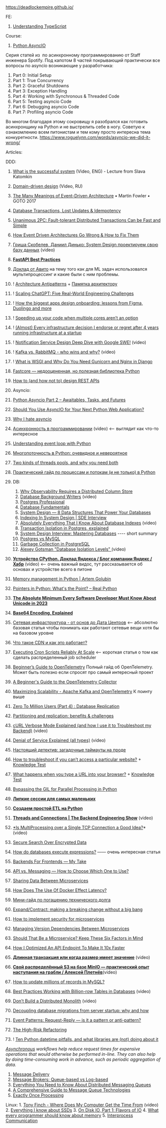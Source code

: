
https://deadlockempire.github.io/

FE:
1. [Understanding TypeScript](https://www.udemy.com/course/understanding-typescript/?couponCode=ST11MT91624B)

Course:
1. [Python AsyncIO](https://superfastpython.com/category/asyncio/page/20/)

Серия статей из  по асинхронному программированию от Staff инженера Spotify. Под капотом 8 частей покрывающий практически все вопросы по asyncio возникающие у разработчика:

1. Part 0: Initial Setup
2. Part 1: True Concurrency
3. Part 2: Graceful Shutdowns
4. Part 3: Exception Handling
5. Part 4: Working with Synchronous & Threaded Code
6. Part 5: Testing asyncio Code
7. Part 6: Debugging asyncio Code
8. Part 7: Profiling asyncio Code

Во многом благодаря этому сокровищу я разобрался как готовить асинхронщину на Python и не выстрелить себе в ногу. Советую к ознакомлению всем питонистам и тем кому просто интересна тема конкуретности.
https://www.roguelynn.com/words/asyncio-we-did-it-wrong/

Articles:

DDD:
1. [What is the successful system](https://drive.google.com/file/d/1QLKuSF3KJ6QCalR36akRN5pm4RQoggtr/view) (Video, ENG) - Lecture from Slava Katomkin
2. [Domain-driven design](https://drive.google.com/file/d/1tO8HZevngyNIdwjTpxgrfnPpa8e1YOUp/view) (Video, RU) 
3. [The Many Meanings of Event-Driven Architecture](https://www.youtube.com/watch?v=STKCRSUsyP0) • Martin Fowler • GOTO 2017


1. [Database Transactions, Lost Updates & Idempotency](https://www.strv.com/blog/database-transactions-lost-updates-idempotency-engineering)
2. [Unanimous 2PC: Fault-tolerant Distributed Transactions Can be Fast and Simple](https://muratbuffalo.blogspot.com/2024/07/unanimous-2pc-fault-tolerant.html?m=1)
3. [How Event Driven Architectures Go Wrong & How to Fix Them](https://www.youtube.com/watch?v=_dbyp3rL_4Q)
4. [Гриша Скобелев, Даниил Динько: System Design проектируем свою базу данных](https://www.youtube.com/live/TThyalTW8hk) (video)
5. **[FastAPI Best Practices](https://github.com/zhanymkanov/fastapi-best-practices?tab=readme-ov-file#fastapi-best-practices)**
6. [Доклад от Авито](https://www.youtube.com/watch?v=sFb7T3T1GO8) на тему того как для ML задач использовался мультипроцессинг и какие были с ним проблемы.
7. ! [Architecture Antipatterns](https://architecture-antipatterns.tech/) + [Памятка архитектору](https://habr.com/ru/articles/685986/)
8. ! [Scaling ChatGPT: Five Real-World Engineering Challenges](https://newsletter.pragmaticengineer.com/p/scaling-chatgpt?utm_source=substack&publication_id=458709&post_id=141865286&utm_medium=email&utm_content=share&utm_campaign=email-share&triggerShare=true&isFreemail=true&r=1vxw4z)
9. ! [How the biggest apps design onboarding: lessons from Figma, Duolingo and more](https://adplist.substack.com/p/how-the-biggest-apps-design-user)
10. ! [Speeding up your code when multiple cores aren’t an option](https://pythonspeed.com/articles/optimizing-dithering/)
11. ! [(Almost) Every infrastructure decision I endorse or regret after 4 years running infrastructure at a startup](https://cep.dev/posts/every-infrastructure-decision-i-endorse-or-regret-after-4-years-running-infrastructure-at-a-startup/)
12. ! [Notification Service Design Deep Dive with Google SWE!](https://www.youtube.com/watch?v=TpugGhXhdaU) (video)
13. ! [Kafka vs. RabbitMQ - who wins and why?](https://www.youtube.com/watch?v=_5mu7lZz5X4) (video)
14. ! [What is WSGI and Why Do You Need Gunicorn and Nginx in Django](https://apirobot.me/posts/what-is-wsgi-and-why-do-you-need-gunicorn-and-nginx-in-django)
15. [Fastcore — недооцененная, но полезная библиотека Python](https://habr.com/ru/companies/skillfactory/articles/524334/)
16. [How to (and how not to) design REST APIs](https://github.com/stickfigure/blog/wiki/How-to-(and-how-not-to)-design-REST-APIs)
17. Asyncio:
   1. [Python Asyncio Part 2 – Awaitables, Tasks, and Futures](https://bbc.github.io/cloudfit-public-docs/asyncio/asyncio-part-2.html)
   2. [Should You Use AsyncIO for Your Next Python Web Application?](https://www.laac.dev/blog/page/2/)
   3. [Why I hate asyncio](https://charlesleifer.com/blog/asyncio/)
   4. [Асинхронность в программировании](https://habr.com/ru/companies/jugru/articles/446562/) (video) <-- выглядит как что-то интересное
   5. [Understanding event loop with Python](https://medium.com/@pekelny/fake-event-loop-python3-7498761af5e0)
   6. [Многопоточность в Python: очевидное и невероятное](https://habr.com/ru/articles/764420/)
   7. [Two kinds of threads pools, and why you need both](https://pythonspeed.com/articles/two-thread-pools/)
   8. [Практический гайд по процессам и потокам (и не только) в Python](https://habr.com/ru/articles/773376/)
18. DB:
    1. [Why Observability Requires a Distributed Column Store](https://www.honeycomb.io/blog/why-observability-requires-distributed-column-store)
    2. [Database Background Writers](https://www.youtube.com/watch?v=HyVkULIb9-w) (video)
    3. [Postgres Professional](https://habr.com/ru/companies/postgrespro/articles/458186/)
    4. [Database Fundamentals](https://tontinton.com/posts/database-fundementals/?ref=architecturenotes.co)
    5. [System Design — 8 Data Structures That Power Your Databases](https://medium.com/@maheshsaini.sec/system-design-8-data-structures-that-power-your-databases-98ea40bf863)
    6. [Indexing In System Design | SDE Interview](https://ganeshprasad227.medium.com/indexing-in-system-design-sde-interview-3601398901b3)
    7. [Absolutely Everything That I Know About Database Indexes](https://www.youtube.com/watch?v=Qhc8gFF2qS8) (video)
    8. [Transaction Isolation in Postgres, explained](https://www.thenile.dev/blog/transaction-isolation-postgres)
    9. [System Design Interview: Mastering Databases](https://levelup.gitconnected.com/system-design-interview-mastering-databases-9fb40bb561cd) ---- short summary
    10. [Postgres vs MySQL](https://medium.com/@hnasr/postgres-vs-mysql-5fa3c588a94e)
    11. [Garbage Collection in PostgreSQL](https://akashcsharma.medium.com/garbage-collection-in-postgresql-d833b80b6ef5)
    12. [Alexey Gotsman "Database Isolation Levels" ](https://www.youtube.com/watch?v=0PalC3X3x2A)(video)
19. **[Устройство CPython. Доклад Яндекса / Блог компании Яндекс / Хабр](https://habr.com/ru/company/yandex/blog/511972/)** (video) <-- очень важный видос, тут рассказывается об основах и устройстве всего в питоне
20. [Memory management in Python | Artem Golubin](https://rushter.com/blog/python-memory-managment/)
21. [Pointers in Python: What's the Point? – Real Python](https://realpython.com/pointers-in-python/)
22. **[The Absolute Minimum Every Software Developer Must Know About Unicode in 2023](https://tonsky.me/blog/unicode/?ref=architecturenotes.co)**
23. **[Base64 Encoding, Explained](https://www.writesoftwarewell.com/base64-encoding-explained/?ref=architecturenotes.co)**
24. [Сетевая инфраструктура - от основ до Дата Центров](https://amarchenko.dev/translate/2023-10-02-network/) <-- абсолютно базовая статья чтобы понимать как работают сетевые вещи хотя бы на базовом уровне
25. [Что такое CDN и как это работает?](https://habr.com/ru/companies/selectel/articles/463915/)
26. [Executing Cron Scripts Reliably At Scale](https://slack.engineering/executing-cron-scripts-reliably-at-scale/?ref=architecturenotes.co) <-- короткая статья о том как сделать распределенный job scheduler
27. [Beginner’s Guide to OpenTelemetry](https://logz.io/learn/opentelemetry-guide/) Полный гайд об OpenTelemetry. Может быть полезно если спросят про самый интересный проект
28. [A Beginner's Guide to the OpenTelemetry Collector](https://betterstack.com/community/guides/observability/opentelemetry-collector/)
29. [Maximizing Scalability - Apache Kafka and OpenTelemetry](https://signoz.io/blog/maximizing-scalability-apache-kafka-and-opentelemetry/) К поинту выше
30. [Zero To Million Users (Part 4) : Database Replication](https://levelup.gitconnected.com/zero-to-million-users-part-4-database-replication-186d19c04bb6)
31. [Partitioning and replication: benefits & challenges](https://dimosr.github.io/partitioning-and-replication/)
32. [cURL Verbose Mode Explained (and how I use it to Troubleshoot my Backend)](https://www.youtube.com/watch?v=PVm0YEEuS8s&list=PLQnljOFTspQUybacGRk1b_p13dgI-SmcZ&index=25) (video)
33. [Denial of Service Explained (all types)](https://www.youtube.com/watch?v=PwVzG-1LT9A&list=PLQnljOFTspQU0ICDe-cL1EwXC4GDSayKY&index=20) (video)
34. [Настоящий детектив: загадочные таймауты на проде](https://habr.com/ru/companies/vk/articles/684018/)
35. [How to troubleshoot if you can’t access a particular website?](https://medium.com/nerd-for-tech/how-to-troubleshoot-if-you-cant-access-a-particular-website-af681fac3215) + [Knowledge Test](https://medium.com/nerd-for-tech/knowledge-test-how-to-troubleshoot-if-you-cant-access-a-particular-website-52bc9307343d)
36. [What happens when you type a URL into your browser?](https://medium.com/nerd-for-tech/what-happens-when-you-type-a-url-into-your-browser-ca500d86975c) + [Knowledge Test](https://medium.com/nerd-for-tech/knowledge-test-what-happens-when-you-type-a-url-into-your-browser-8b47056c59c)
37. [Bypassing the GIL for Parallel Processing in Python](https://realpython.com/python-parallel-processing/)
38. **[Липкие сессии для самых маленьких](https://habr.com/ru/companies/domclick/articles/548610/)**
39. **[Создаем простой ETL на Python](https://habr.com/ru/articles/664020/)**
40. **[Threads and Connections | The Backend Engineering Show](https://www.youtube.com/watch?v=CZw57SIwgiE&list=PLQnljOFTspQU0ICDe-cL1EwXC4GDSayKY&index=25)** (video)
41. [*Is MultiProcessing over a Single TCP Connection a Good Idea?](https://www.youtube.com/watch?v=NqpM2GYbovo&list=PLQnljOFTspQUVDsQcPnmdbtLUhqODSV1F&index=2)* (video)
42. [Secure Search Over Encrypted Data](https://www.cossacklabs.com/blog/secure-search-over-encrypted-data-acra-se/)
43. [How do databases execute expressions?](https://notes.eatonphil.com/2023-09-21-how-do-databases-execute-expressions.html) —— очень интересная статья
44. [Backends For Frontends — My Take](https://faun.pub/backends-for-frontends-my-take-b97663ec1b68)
45. [API vs. Messaging — How to Choose Which One to Use?](https://betterprogramming.pub/api-vs-messaging-how-to-choose-which-one-to-use-d6634599d2bd)
46. [Sharing Data Between Microservices](https://medium.com/@denhox/sharing-data-between-microservices-fe7fb9471208)
47. [How Does The Use Of Docker Effect Latency?](http://highscalability.com/blog/2015/12/16/how-does-the-use-of-docker-effect-latency.html)
48. [Мини-гайд по погашению технического долга](https://habr.com/ru/articles/714568/)
49. [Expand/Contract: making a breaking change without a big bang](https://blog.thepete.net/blog/2023/12/05/expand/contract-making-a-breaking-change-without-a-big-bang/)
50. [How to implement security for microservices](https://medium.com/microservices-learning/how-to-implement-security-for-microservices-89b140d3e555)
51. [Managing Version Dependencies Between Microservices](https://medium.com/@denhox/managing-version-dependencies-between-microservices-648d1d8dd4ca)
52. [Should That Be a Microservice? Keep These Six Factors in Mind](https://tanzu.vmware.com/content/blog/should-that-be-a-microservice-keep-these-six-factors-in-mind)
53. [How I Optimized An API Endpoint To Make It 10x Faster](https://bootcamp.uxdesign.cc/how-i-optimized-an-api-endpoint-to-make-it-10x-faster-2f5fe9a84bd9)
54. **[Длинная транзакция или когда размер имеет значение](https://www.youtube.com/watch?v=3h48iowNbwo)** (video)
55. **[Свой распределённый S3 на базе MinIO — практический опыт наступания на грабли / Алексей Плетнёв](https://www.youtube.com/watch?v=XiJVC9nzAW4)**(video)
56. [How to update millions of records in MySQL?](https://www.startdataengineering.com/post/update-mysql-in-batch/)
57. [Best Practices Working with Billion-row Tables in Databases](https://www.youtube.com/watch?v=wj7KEMEkMUE&list=PLQnljOFTspQXjD0HOzN7P2tgzu7scWpl2&index=45) (video)
58. [Don’t Build a Distributed Monolith](https://www.youtube.com/watch?v=p2GlRToY5HI) (video)
59. [Decoupling database migrations from server startup: why and how](https://pythonspeed.com/articles/schema-migrations-server-startup/)
60. [Event Patterns: Request-Reply — is it a pattern or anti-pattern?](https://blog.devgenius.io/event-patterns-request-reply-is-it-a-pattern-or-anti-pattern-641a257192d4)
61. [The High-Risk Refactoring](https://webup.org/blog/the-high-risk-refactoring/?ref=architecturenotes.co)
62. ! [Ten Python datetime pitfalls, and what libraries are (not) doing about it](https://dev.arie.bovenberg.net/blog/python-datetime-pitfalls/)


*[Asynchronous](https://github.com/donnemartin/system-design-primer#asynchronism) workflows help reduce request times for expensive operations that would otherwise be performed in-line. They can also help by doing time-consuming work in advance, such as periodic aggregation of data.*

1. [Message Delivery](https://newsletter.francofernando.com/p/message-delivery?utm_source=substack&publication_id=1172544&post_id=138761278&utm_medium=email&utm_content=share&utm_campaign=email-share&triggerShare=true&isFreemail=true&r=1vxw4z)
2. [Message Brokers: Queue-based vs Log-based](https://towardsdev.com/message-brokers-queue-based-vs-log-based-66d1140f0f28)
3. [Everything You Need to Know About Distributed Messaging Queues](https://medium.com/geekculture/everything-you-need-to-know-about-distributed-messaging-queues-cb64b9d9005e)
4. [A Comprehensive Guide to Message Queue Technologies](https://jinlow.medium.com/a-comprehensive-guide-to-message-queue-technologies-861f1c560e55)
5. [Exactly Once Processing](https://medium.com/@sriramr083/exactly-once-processing-5e695de8b0d0)

Linux:
	1. [Tony Finch - Where Does My Computer Get the Time From](https://ripe86.ripe.net/archives/video/1126/) (video)
	2. [Everything I know about SSDs](https://kcall.co.uk/ssd/index.html)
	3. [On Disk IO, Part 1: Flavors of IO](https://medium.com/databasss/on-disk-io-part-1-flavours-of-io-8e1ace1de017)
	4. [What every programmer should know about memory](https://lwn.net/Articles/250967/)
	5. [Interprocess Communication](https://beej.us/guide/bgipc/html/?ref=architecturenotes.co)